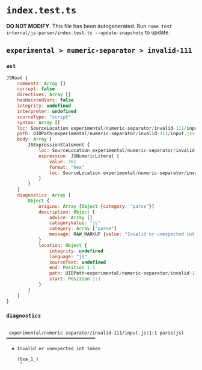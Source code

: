 # `index.test.ts`

**DO NOT MODIFY**. This file has been autogenerated. Run `rome test internal/js-parser/index.test.ts --update-snapshots` to update.

## `experimental > numeric-separator > invalid-111`

### `ast`

```javascript
JSRoot {
	comments: Array []
	corrupt: false
	directives: Array []
	hasHoistedVars: false
	integrity: undefined
	interpreter: undefined
	sourceType: "script"
	syntax: Array []
	loc: SourceLocation experimental/numeric-separator/invalid-111/input.js 1:0-2:0
	path: UIDPath<experimental/numeric-separator/invalid-111/input.js>
	body: Array [
		JSExpressionStatement {
			loc: SourceLocation experimental/numeric-separator/invalid-111/input.js 1:0-1:8
			expression: JSNumericLiteral {
				value: 161
				format: "hex"
				loc: SourceLocation experimental/numeric-separator/invalid-111/input.js 1:1-1:7
			}
		}
	]
	diagnostics: Array [
		Object {
			origins: Array [Object {category: "parse"}]
			description: Object {
				advice: Array []
				categoryValue: "js"
				category: Array ["parse"]
				message: RAW_MARKUP {value: "Invalid or unexpected int token"}
			}
			location: Object {
				integrity: undefined
				language: "js"
				sourceText: undefined
				end: Position 1:1
				path: UIDPath<experimental/numeric-separator/invalid-111/input.js>
				start: Position 1:1
			}
		}
	]
}
```

### `diagnostics`

```

 experimental/numeric-separator/invalid-111/input.js:1:1 parse(js) ━━━━━━━━━━━━━━━━━━━━━━━━━━━━━━━━━

  ✖ Invalid or unexpected int token

    (0xa_1_)
     ^


```
